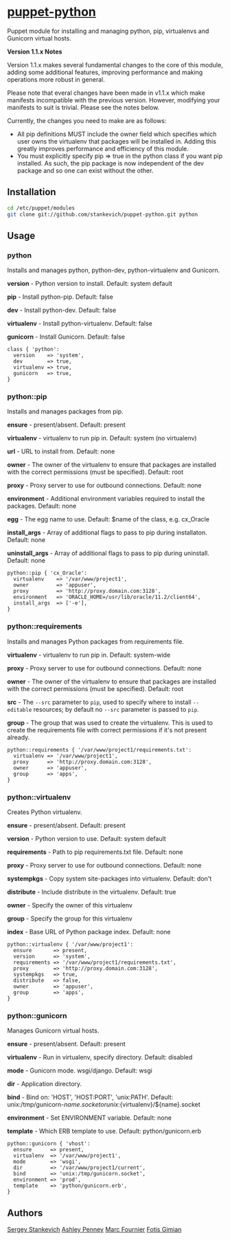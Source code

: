 [puppet-python](https://github.com/stankevich/puppet-python)
======

Puppet module for installing and managing python, pip, virtualenvs and Gunicorn virtual hosts.

**Version 1.1.x Notes**

Version 1.1.x makes several fundamental changes to the core of this module, adding some additional features, improving performance and making operations more robust in general.

Please note that everal changes have been made in v1.1.x which make manifests incompatible with the previous version.  However, modifying your manifests to suit is trivial.  Please see the notes below.

Currently, the changes you need to make are as follows:

* All pip definitions MUST include the owner field which specifies which user owns the virtualenv that packages will be installed in.  Adding this greatly improves performance and efficiency of this module.
* You must explicitly specify pip => true in the python class if you want pip installed.  As such, the pip package is now independent of the dev package and so one can exist without the other.

## Installation

``` bash
cd /etc/puppet/modules
git clone git://github.com/stankevich/puppet-python.git python
```

## Usage

### python

Installs and manages python, python-dev, python-virtualenv and Gunicorn.

**version** - Python version to install. Default: system default

**pip** - Install python-pip. Default: false

**dev** - Install python-dev. Default: false

**virtualenv** - Install python-virtualenv. Default: false

**gunicorn** - Install Gunicorn. Default: false

	class { 'python':
	  version    => 'system',
	  dev        => true,
	  virtualenv => true,
	  gunicorn   => true,
	}

### python::pip

Installs and manages packages from pip.

**ensure** - present/absent. Default: present

**virtualenv** - virtualenv to run pip in. Default: system (no virtualenv)

**url** - URL to install from. Default: none

**owner** - The owner of the virtualenv to ensure that packages are installed with the correct permissions (must be specified). Default: root

**proxy** - Proxy server to use for outbound connections. Default: none

**environment** - Additional environment variables required to install the packages. Default: none

**egg** - The egg name to use. Default: $name of the class, e.g. cx_Oracle

**install_args** - Array of additional flags to pass to pip during installaton. Default: none

**uninstall_args** - Array of additional flags to pass to pip during uninstall. Default: none

	python::pip { 'cx_Oracle':
	  virtualenv  	=> '/var/www/project1',
	  owner       	=> 'appuser',
	  proxy       	=> 'http://proxy.domain.com:3128',
	  environment 	=> 'ORACLE_HOME=/usr/lib/oracle/11.2/client64',
	  install_args	=> ['-e'],
	}

### python::requirements

Installs and manages Python packages from requirements file.

**virtualenv** - virtualenv to run pip in. Default: system-wide

**proxy** - Proxy server to use for outbound connections. Default: none

**owner** - The owner of the virtualenv to ensure that packages are installed with the correct permissions (must be specified). Default: root

**src** - The ``--src`` parameter to ``pip``, used to specify where to install ``--editable`` resources; by default no ``--src`` parameter is passed to ``pip``.

**group** - The group that was used to create the virtualenv.  This is used to create the requirements file with correct permissions if it's not present already.

	python::requirements { '/var/www/project1/requirements.txt':
	  virtualenv => '/var/www/project1',
	  proxy      => 'http://proxy.domain.com:3128',
	  owner      => 'appuser',
	  group      => 'apps',
	}

### python::virtualenv

Creates Python virtualenv.

**ensure** - present/absent. Default: present

**version** - Python version to use. Default: system default

**requirements** - Path to pip requirements.txt file. Default: none

**proxy** - Proxy server to use for outbound connections. Default: none

**systempkgs** - Copy system site-packages into virtualenv. Default: don't

**distribute** - Include distribute in the virtualenv. Default: true

**owner** - Specify the owner of this virtualenv

**group** - Specify the group for this virtualenv

**index** - Base URL of Python package index. Default: none

	python::virtualenv { '/var/www/project1':
	  ensure       => present,
	  version      => 'system',
	  requirements => '/var/www/project1/requirements.txt',
	  proxy        => 'http://proxy.domain.com:3128',
	  systempkgs   => true,
	  distribute   => false,
	  owner        => 'appuser',
	  group        => 'apps',
	}

### python::gunicorn

Manages Gunicorn virtual hosts.

**ensure** - present/absent. Default: present

**virtualenv** - Run in virtualenv, specify directory. Default: disabled

**mode** - Gunicorn mode. wsgi/django. Default: wsgi

**dir** - Application directory.

**bind** - Bind on: 'HOST', 'HOST:PORT', 'unix:PATH'. Default: unix:/tmp/gunicorn-$name.socket or unix:${virtualenv}/${name}.socket

**environment** - Set ENVIRONMENT variable. Default: none

**template** - Which ERB template to use. Default: python/gunicorn.erb

	python::gunicorn { 'vhost':
	  ensure      => present,
	  virtualenv  => '/var/www/project1',
	  mode        => 'wsgi',
	  dir         => '/var/www/project1/current',
	  bind        => 'unix:/tmp/gunicorn.socket',
	  environment => 'prod',
	  template    => 'python/gunicorn.erb',
	}

## Authors

[Sergey Stankevich](https://github.com/stankevich)
[Ashley Penney](https://github.com/apenney)
[Marc Fournier](https://github.com/mfournier)
[Fotis Gimian](https://github.com/fgimian)
